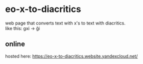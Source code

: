# eo-x-to-diacritics

web page that converts text with x's to text with diacritics.  
like this: gxi -> ĝi

## online

hosted here: https://eo-x-to-diacritics.website.yandexcloud.net/
